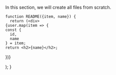 In this section, we will create all files from scratch.


    function README({item, name}) {
      return (<div>
    {user.map(item => {
    const {
      id,
      name
    } = item;
    return <h2>{name}</h2>;
  })}
  </div>);
    }
  
  